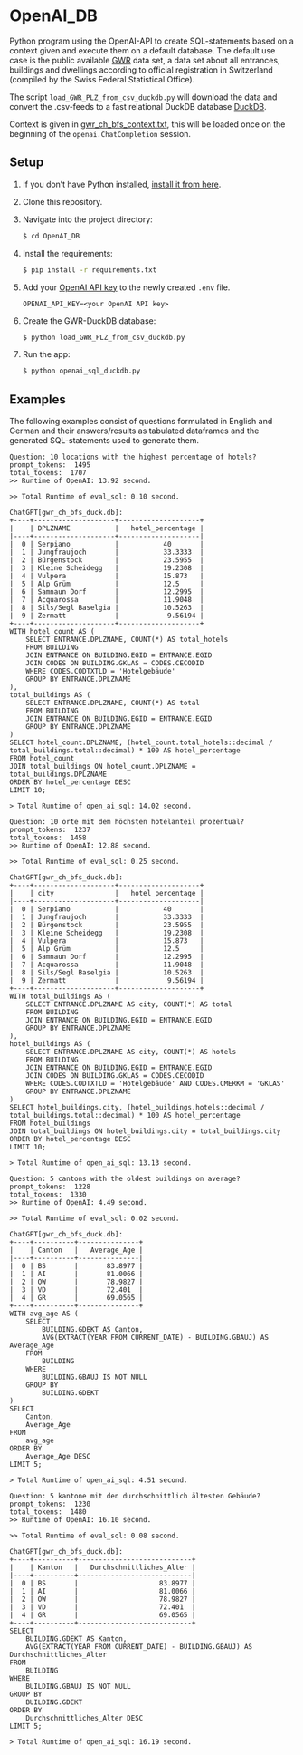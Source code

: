 # OpenAI_DB

Python program using the OpenAI-API to create SQL-statements based on a context given and execute them on a default database.
The default use case is the public available [GWR](https://www.housing-stat.ch/de/madd/public.html) data set, a data set
about all entrances, buildings and dwellings according to official registration in Switzerland (compiled by the Swiss Federal Statistical Office).

The script ``load_GWR_PLZ_from_csv_duckdb.py`` will download the data and convert the .csv-feeds to a fast relational 
DuckDB database [DuckDB](https://duckdb.org/).

Context is given in [gwr_ch_bfs_context.txt](https://github.com/schiffma/OpenAI_DB/blob/main/data/gwr_ch_bfs_context.txt), this will be loaded once on the beginning of the ```openai.ChatCompletion``` session.

## Setup

1. If you don’t have Python installed, [install it from here](https://www.python.org/downloads/).

2. Clone this repository.

3. Navigate into the project directory:

   ```bash
   $ cd OpenAI_DB
   ```

4. Install the requirements:

   ```bash
   $ pip install -r requirements.txt
   ```

5. Add your [OpenAI API key](https://platform.openai.com/account/api-keys) to the newly created `.env` file.

   ```
   OPENAI_API_KEY=<your OpenAI API key>
   ```

6. Create the GWR-DuckDB database:

   ```bash
   $ python load_GWR_PLZ_from_csv_duckdb.py
   ```

7. Run the app:

   ```bash
   $ python openai_sql_duckdb.py
   ```
   
## Examples

The following examples consist of questions formulated in English and German and their answers/results as tabulated dataframes and the generated SQL-statements 
used to generate them.

```
Question: 10 locations with the highest percentage of hotels?
prompt_tokens:  1495
total_tokens:  1707
>> Runtime of OpenAI: 13.92 second.

>> Total Runtime of eval_sql: 0.10 second.

ChatGPT[gwr_ch_bfs_duck.db]: 
+----+--------------------+--------------------+
|    | DPLZNAME           |   hotel_percentage |
|----+--------------------+--------------------|
|  0 | Serpiano           |           40       |
|  1 | Jungfraujoch       |           33.3333  |
|  2 | Bürgenstock        |           23.5955  |
|  3 | Kleine Scheidegg   |           19.2308  |
|  4 | Vulpera            |           15.873   |
|  5 | Alp Grüm           |           12.5     |
|  6 | Samnaun Dorf       |           12.2995  |
|  7 | Acquarossa         |           11.9048  |
|  8 | Sils/Segl Baselgia |           10.5263  |
|  9 | Zermatt            |            9.56194 |
+----+--------------------+--------------------+
WITH hotel_count AS (
    SELECT ENTRANCE.DPLZNAME, COUNT(*) AS total_hotels
    FROM BUILDING
    JOIN ENTRANCE ON BUILDING.EGID = ENTRANCE.EGID
    JOIN CODES ON BUILDING.GKLAS = CODES.CECODID
    WHERE CODES.CODTXTLD = 'Hotelgebäude'
    GROUP BY ENTRANCE.DPLZNAME
),
total_buildings AS (
    SELECT ENTRANCE.DPLZNAME, COUNT(*) AS total
    FROM BUILDING
    JOIN ENTRANCE ON BUILDING.EGID = ENTRANCE.EGID
    GROUP BY ENTRANCE.DPLZNAME
)
SELECT hotel_count.DPLZNAME, (hotel_count.total_hotels::decimal / total_buildings.total::decimal) * 100 AS hotel_percentage
FROM hotel_count
JOIN total_buildings ON hotel_count.DPLZNAME = total_buildings.DPLZNAME
ORDER BY hotel_percentage DESC
LIMIT 10;

> Total Runtime of open_ai_sql: 14.02 second.

Question: 10 orte mit dem höchsten hotelanteil prozentual?
prompt_tokens:  1237
total_tokens:  1458
>> Runtime of OpenAI: 12.88 second.

>> Total Runtime of eval_sql: 0.25 second.

ChatGPT[gwr_ch_bfs_duck.db]: 
+----+--------------------+--------------------+
|    | city               |   hotel_percentage |
|----+--------------------+--------------------|
|  0 | Serpiano           |           40       |
|  1 | Jungfraujoch       |           33.3333  |
|  2 | Bürgenstock        |           23.5955  |
|  3 | Kleine Scheidegg   |           19.2308  |
|  4 | Vulpera            |           15.873   |
|  5 | Alp Grüm           |           12.5     |
|  6 | Samnaun Dorf       |           12.2995  |
|  7 | Acquarossa         |           11.9048  |
|  8 | Sils/Segl Baselgia |           10.5263  |
|  9 | Zermatt            |            9.56194 |
+----+--------------------+--------------------+
WITH total_buildings AS (
    SELECT ENTRANCE.DPLZNAME AS city, COUNT(*) AS total
    FROM BUILDING
    JOIN ENTRANCE ON BUILDING.EGID = ENTRANCE.EGID
    GROUP BY ENTRANCE.DPLZNAME
),
hotel_buildings AS (
    SELECT ENTRANCE.DPLZNAME AS city, COUNT(*) AS hotels
    FROM BUILDING
    JOIN ENTRANCE ON BUILDING.EGID = ENTRANCE.EGID
    JOIN CODES ON BUILDING.GKLAS = CODES.CECODID
    WHERE CODES.CODTXTLD = 'Hotelgebäude' AND CODES.CMERKM = 'GKLAS'
    GROUP BY ENTRANCE.DPLZNAME
)
SELECT hotel_buildings.city, (hotel_buildings.hotels::decimal / total_buildings.total::decimal) * 100 AS hotel_percentage
FROM hotel_buildings
JOIN total_buildings ON hotel_buildings.city = total_buildings.city
ORDER BY hotel_percentage DESC
LIMIT 10;

> Total Runtime of open_ai_sql: 13.13 second.

Question: 5 cantons with the oldest buildings on average?
prompt_tokens:  1228
total_tokens:  1330
>> Runtime of OpenAI: 4.49 second.

>> Total Runtime of eval_sql: 0.02 second.

ChatGPT[gwr_ch_bfs_duck.db]: 
+----+----------+---------------+
|    | Canton   |   Average_Age |
|----+----------+---------------|
|  0 | BS       |       83.8977 |
|  1 | AI       |       81.0066 |
|  2 | OW       |       78.9827 |
|  3 | VD       |       72.401  |
|  4 | GR       |       69.0565 |
+----+----------+---------------+
WITH avg_age AS (
    SELECT 
        BUILDING.GDEKT AS Canton,
        AVG(EXTRACT(YEAR FROM CURRENT_DATE) - BUILDING.GBAUJ) AS Average_Age
    FROM 
        BUILDING
    WHERE 
        BUILDING.GBAUJ IS NOT NULL
    GROUP BY 
        BUILDING.GDEKT
)
SELECT 
    Canton,
    Average_Age
FROM 
    avg_age
ORDER BY 
    Average_Age DESC
LIMIT 5;

> Total Runtime of open_ai_sql: 4.51 second.

Question: 5 kantone mit den durchschnittlich ältesten Gebäude?
prompt_tokens:  1230
total_tokens:  1480
>> Runtime of OpenAI: 16.10 second.

>> Total Runtime of eval_sql: 0.08 second.

ChatGPT[gwr_ch_bfs_duck.db]: 
+----+----------+----------------------------+
|    | Kanton   |   Durchschnittliches_Alter |
|----+----------+----------------------------|
|  0 | BS       |                    83.8977 |
|  1 | AI       |                    81.0066 |
|  2 | OW       |                    78.9827 |
|  3 | VD       |                    72.401  |
|  4 | GR       |                    69.0565 |
+----+----------+----------------------------+
SELECT 
    BUILDING.GDEKT AS Kanton, 
    AVG(EXTRACT(YEAR FROM CURRENT_DATE) - BUILDING.GBAUJ) AS Durchschnittliches_Alter
FROM 
    BUILDING
WHERE 
    BUILDING.GBAUJ IS NOT NULL
GROUP BY 
    BUILDING.GDEKT
ORDER BY 
    Durchschnittliches_Alter DESC
LIMIT 5;

> Total Runtime of open_ai_sql: 16.19 second.

```

